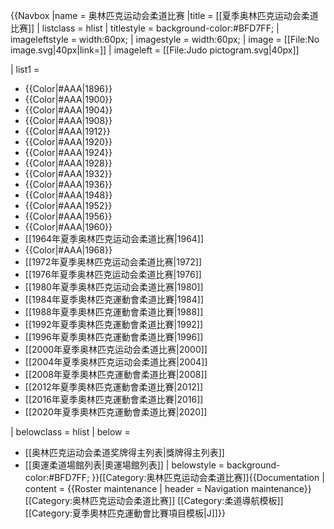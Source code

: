 {{Navbox
|name = 奥林匹克运动会柔道比赛
|title = [[夏季奥林匹克运动会柔道比赛]]
| listclass = hlist
| titlestyle = background-color:#BFD7FF;
| imageleftstyle = width:60px; <!-- minimize width used by left image cell -->
| imagestyle = width:60px; <!-- same as imageleftstyle to center the list -->
| image = [[File:No image.svg|40px|link=]] <!-- empty right image to center the list -->
| imageleft = [[File:Judo pictogram.svg|40px]]

| list1 = 
* {{Color|#AAA|1896}}
* {{Color|#AAA|1900}}
* {{Color|#AAA|1904}}
* {{Color|#AAA|1908}}
* {{Color|#AAA|1912}}
* {{Color|#AAA|1920}}
* {{Color|#AAA|1924}}
* {{Color|#AAA|1928}}
* {{Color|#AAA|1932}}
* {{Color|#AAA|1936}}
* {{Color|#AAA|1948}}
* {{Color|#AAA|1952}}
* {{Color|#AAA|1956}}
* {{Color|#AAA|1960}}
* [[1964年夏季奥林匹克运动会柔道比赛|1964]]
* {{Color|#AAA|1968}}
* [[1972年夏季奥林匹克运动会柔道比赛|1972]]
* [[1976年夏季奥林匹克运动会柔道比赛|1976]]
* [[1980年夏季奥林匹克运动会柔道比赛|1980]]
* [[1984年夏季奧林匹克運動會柔道比賽|1984]]
* [[1988年夏季奧林匹克運動會柔道比賽|1988]]
* [[1992年夏季奧林匹克運動會柔道比賽|1992]]
* [[1996年夏季奧林匹克運動會柔道比賽|1996]]
* [[2000年夏季奥林匹克运动会柔道比赛|2000]]
* [[2004年夏季奥林匹克运动会柔道比赛|2004]]
* [[2008年夏季奧林匹克運動會柔道比賽|2008]]
* [[2012年夏季奧林匹克運動會柔道比賽|2012]]
* [[2016年夏季奧林匹克運動會柔道比賽|2016]]
* [[2020年夏季奧林匹克運動會柔道比賽|2020]]

| belowclass = hlist
| below = 
* [[奥林匹克运动会柔道奖牌得主列表|獎牌得主列表]]
* [[奧運柔道場館列表|奧運場館列表]]
| belowstyle = background-color:#BFD7FF;
}}<includeonly>[[Category:奥林匹克运动会柔道比赛]]</includeonly><noinclude>{{Documentation | content =
{{Roster maintenance | header = Navigation maintenance}}
[[Category:奥林匹克运动会柔道比赛]]
[[Category:柔道導航模板]]
[[Category:夏季奧林匹克運動會比賽項目模板|J]]}}</noinclude>